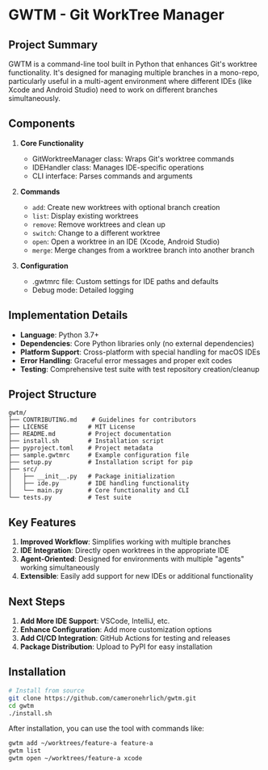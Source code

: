 # GWTM - Git WorkTree Manager

## Project Summary

GWTM is a command-line tool built in Python that enhances Git's worktree functionality. It's designed for managing multiple branches in a mono-repo, particularly useful in a multi-agent environment where different IDEs (like Xcode and Android Studio) need to work on different branches simultaneously.

## Components

1. **Core Functionality**
   - GitWorktreeManager class: Wraps Git's worktree commands
   - IDEHandler class: Manages IDE-specific operations
   - CLI interface: Parses commands and arguments

2. **Commands**
   - `add`: Create new worktrees with optional branch creation
   - `list`: Display existing worktrees
   - `remove`: Remove worktrees and clean up
   - `switch`: Change to a different worktree 
   - `open`: Open a worktree in an IDE (Xcode, Android Studio)
   - `merge`: Merge changes from a worktree branch into another branch

3. **Configuration**
   - .gwtmrc file: Custom settings for IDE paths and defaults
   - Debug mode: Detailed logging

## Implementation Details

- **Language**: Python 3.7+
- **Dependencies**: Core Python libraries only (no external dependencies)
- **Platform Support**: Cross-platform with special handling for macOS IDEs
- **Error Handling**: Graceful error messages and proper exit codes
- **Testing**: Comprehensive test suite with test repository creation/cleanup

## Project Structure

```
gwtm/
├── CONTRIBUTING.md    # Guidelines for contributors
├── LICENSE           # MIT License
├── README.md         # Project documentation
├── install.sh        # Installation script
├── pyproject.toml    # Project metadata
├── sample.gwtmrc     # Example configuration file
├── setup.py          # Installation script for pip
├── src/
│   ├── __init__.py   # Package initialization
│   ├── ide.py        # IDE handling functionality
│   └── main.py       # Core functionality and CLI
└── tests.py          # Test suite
```

## Key Features

1. **Improved Workflow**: Simplifies working with multiple branches
2. **IDE Integration**: Directly open worktrees in the appropriate IDE
3. **Agent-Oriented**: Designed for environments with multiple "agents" working simultaneously
4. **Extensible**: Easily add support for new IDEs or additional functionality

## Next Steps

1. **Add More IDE Support**: VSCode, IntelliJ, etc.
2. **Enhance Configuration**: Add more customization options
3. **Add CI/CD Integration**: GitHub Actions for testing and releases
4. **Package Distribution**: Upload to PyPI for easy installation

## Installation

```bash
# Install from source
git clone https://github.com/cameronehrlich/gwtm.git
cd gwtm
./install.sh
```

After installation, you can use the tool with commands like:
```bash
gwtm add ~/worktrees/feature-a feature-a
gwtm list
gwtm open ~/worktrees/feature-a xcode
```